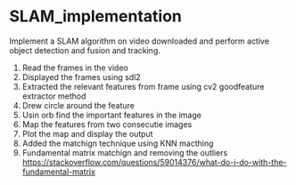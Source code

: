 # SLAM_implementation
Implement a SLAM algorithm on video downloaded and perform active object detection and fusion and tracking.

1. Read the frames in the video
2. Displayed the frames using sdl2
3. Extracted the relevant features from frame using cv2 goodfeature extractor method
4. Drew circle around the feature
5. Usin orb find the important features in the image
6. Map the features from two consecutie images
7. Plot the map and display the output
8. Added the matchign technique using KNN macthing
9. Fundamental matrix matchign and removing the outliers https://stackoverflow.com/questions/59014376/what-do-i-do-with-the-fundamental-matrix


